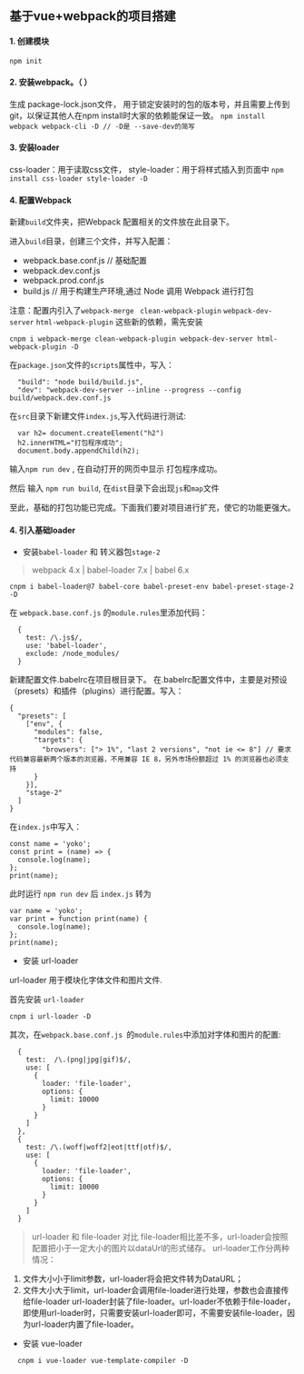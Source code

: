 ## 基于vue+webpack的项目搭建
#### 1. 创建模块
`npm init `
#### 2. 安装webpack。（ ）
生成 package-lock.json文件， 用于锁定安装时的包的版本号，并且需要上传到git，以保证其他人在npm install时大家的依赖能保证一致。
`npm install webpack webpack-cli -D // -D是 --save-dev的简写`
#### 3. 安装loader 
css-loader：用于读取css文件， style-loader：用于将样式插入到页面中
`npm install css-loader style-loader -D`

#### 4. 配置Webpack
新建`build`文件夹，把Webpack 配置相关的文件放在此目录下。

进入`build`目录，创建三个文件，并写入配置：
- webpack.base.conf.js // 基础配置
- webpack.dev.conf.js  
- webpack.prod.conf.js
- build.js   // 用于构建生产环境,通过 Node 调用 Webpack 进行打包

注意：配置内引入了`webpack-merge ` `clean-webpack-plugin` `webpack-dev-server` `html-webpack-plugin` 这些新的依赖，需先安装
```
cnpm i webpack-merge clean-webpack-plugin webpack-dev-server html-webpack-plugin -D

```

在`package.json`文件的`scripts`属性中，写入：
```
  "build": "node build/build.js",
  "dev": "webpack-dev-server --inline --progress --config build/webpack.dev.conf.js
```

在`src`目录下新建文件`index.js`,写入代码进行测试:
```
  var h2= document.createElement("h2")
  h2.innerHTML="打包程序成功";
  document.body.appendChild(h2);
```
输入`npm run dev` , 在自动打开的网页中显示 打包程序成功。

然后 输入 `npm run build`, 在`dist`目录下会出现`js`和`map`文件

至此，基础的打包功能已完成。下面我们要对项目进行扩充，使它的功能更强大。

#### 4. 引入基础loader
- 安装`babel-loader` 和 转义器包`stage-2`

> webpack 4.x | babel-loader 7.x | babel 6.x
```
cnpm i babel-loader@7 babel-core babel-preset-env babel-preset-stage-2 -D
```


在 `webpack.base.conf.js` 的`module.rules`里添加代码：
```
  {
    test: /\.js$/,
    use: 'babel-loader',
    exclude: /node_modules/
  }
```

新建配置文件.babelrc在项目根目录下。
在.babelrc配置文件中，主要是对预设（presets）和插件（plugins）进行配置。写入：
```
{
  "presets": [
    ["env", {
      "modules": false,
      "targets": {
        "browsers": ["> 1%", "last 2 versions", "not ie <= 8"] // 要求代码兼容最新两个版本的浏览器，不用兼容 IE 8，另外市场份额超过 1% 的浏览器也必须支持
      }
    }],
    "stage-2"
  ]
}

```
在`index.js`中写入：
```
const name = 'yoko';
const print = (name) => {
  console.log(name);
};
print(name);
``` 
此时运行 `npm run dev` 后 `index.js` 转为
```
var name = 'yoko';
var print = function print(name) {
  console.log(name);
};
print(name);

```
- 安装 url-loader

url-loader 用于模块化字体文件和图片文件.


首先安装 `url-loader`
```
cnpm i url-loader -D
```
其次，在`webpack.base.conf.js `的`module.rules`中添加对字体和图片的配置:
```
  {
    test:  /\.(png|jpg|gif)$/,
    use: [
      {
        loader: 'file-loader',
        options: {
          limit: 10000
        }
      }
    ]
  },
  {
    test: /\.(woff|woff2|eot|ttf|otf)$/,
    use: [
      {
        loader: 'file-loader',
        options: {
          limit: 10000
        }
      }
    ]
  }
```

> url-loader 和 file-loader 对比
file-loader相比差不多，url-loader会按照配置把小于一定大小的图片以dataUrl的形式储存。
url-loader工作分两种情况：
1. 文件大小小于limit参数，url-loader将会把文件转为DataURL；
2. 文件大小大于limit，url-loader会调用file-loader进行处理，参数也会直接传给file-loader
url-loader封装了file-loader。url-loader不依赖于file-loader，即使用url-loader时，只需要安装url-loader即可，不需要安装file-loader，因为url-loader内置了file-loader。

- 安装 vue-loader
```
  cnpm i vue-loader vue-template-compiler -D
```

